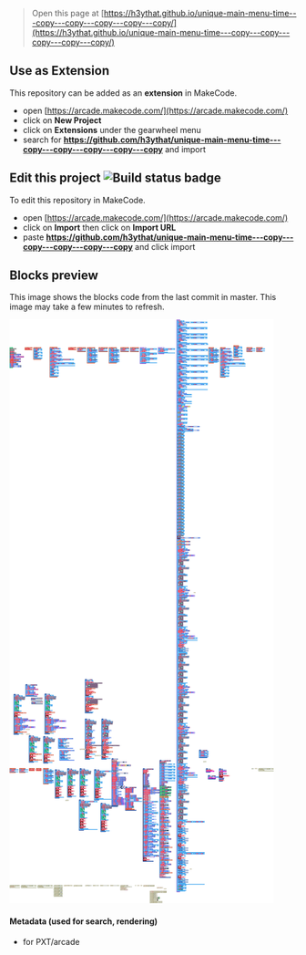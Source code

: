  


> Open this page at [https://h3ythat.github.io/unique-main-menu-time---copy---copy---copy---copy---copy/](https://h3ythat.github.io/unique-main-menu-time---copy---copy---copy---copy---copy/)

## Use as Extension

This repository can be added as an **extension** in MakeCode.

* open [https://arcade.makecode.com/](https://arcade.makecode.com/)
* click on **New Project**
* click on **Extensions** under the gearwheel menu
* search for **https://github.com/h3ythat/unique-main-menu-time---copy---copy---copy---copy---copy** and import

## Edit this project ![Build status badge](https://github.com/h3ythat/unique-main-menu-time---copy---copy---copy---copy---copy/workflows/MakeCode/badge.svg)

To edit this repository in MakeCode.

* open [https://arcade.makecode.com/](https://arcade.makecode.com/)
* click on **Import** then click on **Import URL**
* paste **https://github.com/h3ythat/unique-main-menu-time---copy---copy---copy---copy---copy** and click import

## Blocks preview

This image shows the blocks code from the last commit in master.
This image may take a few minutes to refresh.

![A rendered view of the blocks](https://github.com/h3ythat/unique-main-menu-time---copy---copy---copy---copy---copy/raw/master/.github/makecode/blocks.png)

#### Metadata (used for search, rendering)

* for PXT/arcade
<script src="https://makecode.com/gh-pages-embed.js"></script><script>makeCodeRender("{{ site.makecode.home_url }}", "{{ site.github.owner_name }}/{{ site.github.repository_name }}");</script>

